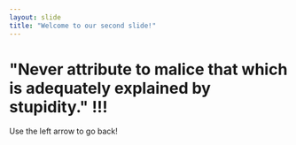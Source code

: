 ```yaml
---
layout: slide
title: "Welcome to our second slide!"
---
```

# "Never attribute to malice that which is adequately explained by stupidity." !!!
Use the left arrow to go back!
